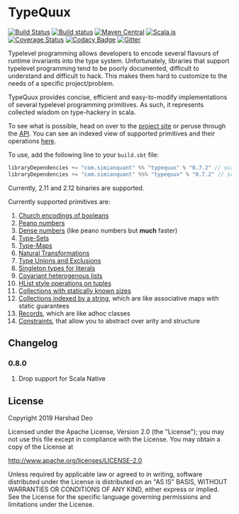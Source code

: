 # TypeQuux

[![Build Status](https://travis-ci.org/harshad-deo/typequux.svg?branch=master)](https://travis-ci.org/harshad-deo/typequux)
[![Build status](https://ci.appveyor.com/api/projects/status/kvi1jh1nh1l6k2u8?svg=true)](https://ci.appveyor.com/project/harshad-deo/typequux)
[![Maven Central](https://maven-badges.herokuapp.com/maven-central/com.simianquant/typequux_2.12/badge.svg)](https://maven-badges.herokuapp.com/maven-central/com.simianquant/typequux_2.12)
[![Scala.js](https://www.scala-js.org/assets/badges/scalajs-0.6.15.svg)](https://www.scala-js.org)
[![Coverage Status](https://coveralls.io/repos/github/harshad-deo/typequux/badge.svg?branch=master)](https://coveralls.io/github/harshad-deo/typequux?branch=master)
[![Codacy Badge](https://api.codacy.com/project/badge/Grade/a73e78adc99949b29a3ea55f0ee92a41)](https://www.codacy.com/app/subterranean-hominid/typequux?utm_source=github.com&amp;utm_medium=referral&amp;utm_content=harshad-deo/typequux&amp;utm_campaign=Badge_Grade)
[![Gitter](https://badges.gitter.im/harshad-deo/typequux.svg)](https://gitter.im/harshad-deo/typequux?utm_source=badge&utm_medium=badge&utm_campaign=pr-badge)

Typelevel programming allows developers to encode several flavours of runtime invariants into the type system. Unfortunately, 
libraries that support typelevel programming tend to be poorly documented, difficult to understand and difficult to hack. This makes
them hard to customize to the needs of a specific project/problem. 

TypeQuux provides concise, efficient and easy-to-modify 
implementations of several typelevel programming primitives. As such, it represents collected wisdom on type-hackery in scala. 

To see what is possible, head on over to the [project site](https://harshad-deo.github.io/typequux/TypeQuux.html) or peruse through the [API](https://harshad-deo.github.io/typequux/api/typequux/index.html). You can see an indexed view of supported primitives and their operations [here](https://harshad-deo.github.io/typequux/Contents+in+Depth.html). 

To use, add the following line to your `build.sbt` file:

```scala
libraryDependencies += "com.simianquant" %% "typequux" % "0.7.2" // scala-jvm
libraryDependencies += "com.simianquant" %%% "typequux" % "0.7.2" // scala-js/cross
```

Currently, 2.11 and 2.12 binaries are supported. 

Currently supported primitives are:

1. [Church encodings of booleans](https://harshad-deo.github.io/typequux/Church+Encoding+of+Booleans.html)
2. [Peano numbers](https://harshad-deo.github.io/typequux/Peano+Numbers.html)
3. [Dense numbers](https://harshad-deo.github.io/typequux/Dense+Numbers.html) (like peano numbers but **much** faster)
4. [Type-Sets](https://harshad-deo.github.io/typequux/Type+Sets.html)
5. [Type-Maps](https://harshad-deo.github.io/typequux/Type+Maps.html)
6. [Natural Transformations](https://harshad-deo.github.io/typequux/Natural+Transformations.html)
7. [Type Unions and Exclusions](https://harshad-deo.github.io/typequux/Type-Unions+and+Exclusions.html)
8. [Singleton types for literals](https://harshad-deo.github.io/typequux/Singleton+Types+for+Literals.html)
9. [Covariant heterogenous lists](https://harshad-deo.github.io/typequux/Covariant+Heterogenous+Lists.html)
10. [HList style operations on tuples](https://harshad-deo.github.io/typequux/Tuple+Ops.html)
11. [Collections with statically known sizes](https://harshad-deo.github.io/typequux/Sized+Vectors.html)
12. [Collections indexed by a string](https://harshad-deo.github.io/typequux/String+Indexed+Collections.html), which are like associative maps with static guarantees
13. [Records](https://harshad-deo.github.io/typequux/Records.html), which are like adhoc classes
14. [Constraints](https://harshad-deo.github.io/typequux/Understanding+Constraints.html), that allow you to abstract over arity and structure

## Changelog

### 0.8.0
1. Drop support for Scala Native

## License

Copyright 2019 Harshad Deo

Licensed under the Apache License, Version 2.0 (the "License");
you may not use this file except in compliance with the License.
You may obtain a copy of the License at

   http://www.apache.org/licenses/LICENSE-2.0

Unless required by applicable law or agreed to in writing, software
distributed under the License is distributed on an "AS IS" BASIS,
WITHOUT WARRANTIES OR CONDITIONS OF ANY KIND, either express or implied.
See the License for the specific language governing permissions and
limitations under the License.
